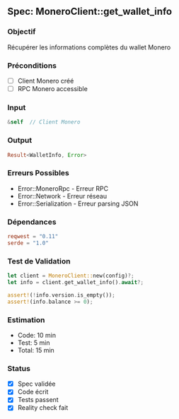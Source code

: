 ﻿## Spec: MoneroClient::get_wallet_info

### Objectif
Récupérer les informations complètes du wallet Monero

### Préconditions
- [ ] Client Monero créé
- [ ] RPC Monero accessible

### Input
```rust
&self  // Client Monero
```

### Output
```rust
Result<WalletInfo, Error>
```

### Erreurs Possibles
- Error::MoneroRpc - Erreur RPC
- Error::Network - Erreur réseau
- Error::Serialization - Erreur parsing JSON

### Dépendances
```toml
reqwest = "0.11"
serde = "1.0"
```

### Test de Validation
```rust
let client = MoneroClient::new(config)?;
let info = client.get_wallet_info().await?;

assert!(!info.version.is_empty());
assert!(info.balance >= 0);
```

### Estimation
- Code: 10 min
- Test: 5 min
- Total: 15 min

### Status
- [x] Spec validée
- [x] Code écrit
- [x] Tests passent
- [x] Reality check fait